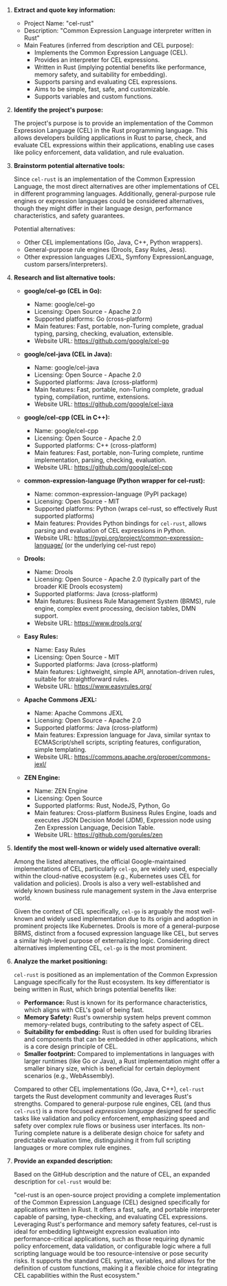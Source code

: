1.  **Extract and quote key information:**

    *   Project Name: "cel-rust"
    *   Description: "Common Expression Language interpreter written in Rust"
    *   Main Features (inferred from description and CEL purpose):
        *   Implements the Common Expression Language (CEL).
        *   Provides an interpreter for CEL expressions.
        *   Written in Rust (implying potential benefits like performance, memory safety, and suitability for embedding).
        *   Supports parsing and evaluating CEL expressions.
        *   Aims to be simple, fast, safe, and customizable.
        *   Supports variables and custom functions.

2.  **Identify the project's purpose:**

    The project's purpose is to provide an implementation of the Common Expression Language (CEL) in the Rust programming language. This allows developers building applications in Rust to parse, check, and evaluate CEL expressions within their applications, enabling use cases like policy enforcement, data validation, and rule evaluation.

3.  **Brainstorm potential alternative tools:**

    Since `cel-rust` is an implementation of the Common Expression Language, the most direct alternatives are other implementations of CEL in different programming languages. Additionally, general-purpose rule engines or expression languages could be considered alternatives, though they might differ in their language design, performance characteristics, and safety guarantees.

    Potential alternatives:
    *   Other CEL implementations (Go, Java, C++, Python wrappers).
    *   General-purpose rule engines (Drools, Easy Rules, Jess).
    *   Other expression languages (JEXL, Symfony ExpressionLanguage, custom parsers/interpreters).

4.  **Research and list alternative tools:**

    *   **google/cel-go (CEL in Go):**
        *   Name: google/cel-go
        *   Licensing: Open Source - Apache 2.0
        *   Supported platforms: Go (cross-platform)
        *   Main features: Fast, portable, non-Turing complete, gradual typing, parsing, checking, evaluation, extensible.
        *   Website URL: https://github.com/google/cel-go

    *   **google/cel-java (CEL in Java):**
        *   Name: google/cel-java
        *   Licensing: Open Source - Apache 2.0
        *   Supported platforms: Java (cross-platform)
        *   Main features: Fast, portable, non-Turing complete, gradual typing, compilation, runtime, extensions.
        *   Website URL: https://github.com/google/cel-java

    *   **google/cel-cpp (CEL in C++):**
        *   Name: google/cel-cpp
        *   Licensing: Open Source - Apache 2.0
        *   Supported platforms: C++ (cross-platform)
        *   Main features: Fast, portable, non-Turing complete, runtime implementation, parsing, checking, evaluation.
        *   Website URL: https://github.com/google/cel-cpp

    *   **common-expression-language (Python wrapper for cel-rust):**
        *   Name: common-expression-language (PyPI package)
        *   Licensing: Open Source - MIT
        *   Supported platforms: Python (wraps cel-rust, so effectively Rust supported platforms)
        *   Main features: Provides Python bindings for `cel-rust`, allows parsing and evaluation of CEL expressions in Python.
        *   Website URL: https://pypi.org/project/common-expression-language/ (or the underlying cel-rust repo)

    *   **Drools:**
        *   Name: Drools
        *   Licensing: Open Source - Apache 2.0 (typically part of the broader KIE Drools ecosystem)
        *   Supported platforms: Java (cross-platform)
        *   Main features: Business Rule Management System (BRMS), rule engine, complex event processing, decision tables, DMN support.
        *   Website URL: https://www.drools.org/

    *   **Easy Rules:**
        *   Name: Easy Rules
        *   Licensing: Open Source - MIT
        *   Supported platforms: Java (cross-platform)
        *   Main features: Lightweight, simple API, annotation-driven rules, suitable for straightforward rules.
        *   Website URL: https://www.easyrules.org/

    *   **Apache Commons JEXL:**
        *   Name: Apache Commons JEXL
        *   Licensing: Open Source - Apache 2.0
        *   Supported platforms: Java (cross-platform)
        *   Main features: Expression language for Java, similar syntax to ECMAScript/shell scripts, scripting features, configuration, simple templating.
        *   Website URL: https://commons.apache.org/proper/commons-jexl/

    *   **ZEN Engine:**
        *   Name: ZEN Engine
        *   Licensing: Open Source
        *   Supported platforms: Rust, NodeJS, Python, Go
        *   Main features: Cross-platform Business Rules Engine, loads and executes JSON Decision Model (JDM), Expression node using Zen Expression Language, Decision Table.
        *   Website URL: https://github.com/gorules/zen

5.  **Identify the most well-known or widely used alternative overall:**

    Among the listed alternatives, the official Google-maintained implementations of CEL, particularly `cel-go`, are widely used, especially within the cloud-native ecosystem (e.g., Kubernetes uses CEL for validation and policies). Drools is also a very well-established and widely known business rule management system in the Java enterprise world.

    Given the context of CEL specifically, `cel-go` is arguably the most well-known and widely used implementation due to its origin and adoption in prominent projects like Kubernetes. Drools is more of a general-purpose BRMS, distinct from a focused expression language like CEL, but serves a similar high-level purpose of externalizing logic. Considering direct alternatives implementing CEL, `cel-go` is the most prominent.

6.  **Analyze the market positioning:**

    `cel-rust` is positioned as an implementation of the Common Expression Language specifically for the Rust ecosystem. Its key differentiator is being written in Rust, which brings potential benefits like:

    *   **Performance:** Rust is known for its performance characteristics, which aligns with CEL's goal of being fast.
    *   **Memory Safety:** Rust's ownership system helps prevent common memory-related bugs, contributing to the safety aspect of CEL.
    *   **Suitability for embedding:** Rust is often used for building libraries and components that can be embedded in other applications, which is a core design principle of CEL.
    *   **Smaller footprint:** Compared to implementations in languages with larger runtimes (like Go or Java), a Rust implementation might offer a smaller binary size, which is beneficial for certain deployment scenarios (e.g., WebAssembly).

    Compared to other CEL implementations (Go, Java, C++), `cel-rust` targets the Rust development community and leverages Rust's strengths. Compared to general-purpose rule engines, CEL (and thus `cel-rust`) is a more focused *expression language* designed for specific tasks like validation and policy enforcement, emphasizing speed and safety over complex rule flows or business user interfaces. Its non-Turing complete nature is a deliberate design choice for safety and predictable evaluation time, distinguishing it from full scripting languages or more complex rule engines.

7.  **Provide an expanded description:**

    Based on the GitHub description and the nature of CEL, an expanded description for `cel-rust` would be:

    "cel-rust is an open-source project providing a complete implementation of the Common Expression Language (CEL) designed specifically for applications written in Rust. It offers a fast, safe, and portable interpreter capable of parsing, type-checking, and evaluating CEL expressions. Leveraging Rust's performance and memory safety features, cel-rust is ideal for embedding lightweight expression evaluation into performance-critical applications, such as those requiring dynamic policy enforcement, data validation, or configurable logic where a full scripting language would be too resource-intensive or pose security risks. It supports the standard CEL syntax, variables, and allows for the definition of custom functions, making it a flexible choice for integrating CEL capabilities within the Rust ecosystem."